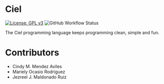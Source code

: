 # Ciel
[![License: GPL v3](https://img.shields.io/badge/License-GPLv3-blue.svg)](https://www.gnu.org/licenses/gpl-3.0)
![GitHub Workflow Status](https://img.shields.io/github/workflow/status/Denovocto/ciel/CI)


The Ciel programming language keeps programming clean, simple and fun.

# Contributors
* Cindy M. Mendez Aviles
* Mariely Ocasio Rodriguez
* Jezreel J. Maldonado Ruiz
